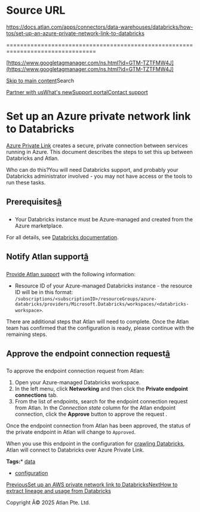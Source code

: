 # Source URL
https://docs.atlan.com/apps/connectors/data-warehouses/databricks/how-tos/set-up-an-azure-private-network-link-to-databricks

================================================================================

<!--
canonical: https://docs.atlan.com/apps/connectors/data-warehouses/databricks/how-tos/set-up-an-azure-private-network-link-to-databricks
link-alternate: https://docs.atlan.com/apps/connectors/data-warehouses/databricks/how-tos/set-up-an-azure-private-network-link-to-databricks
meta-description: For all details, see [Databricks documentation](https://learn.microsoft.com/en-us/azure/databricks/administration-guide/cloud-configurations/azure/private-link-simplified?source=recommendations#create-the-workspace-and-private-endpoints-in-the-azure-portal-ui).
meta-docsearch:docusaurus_tag: docs-default-current
meta-docsearch:language: en
meta-docsearch:version: current
meta-docusaurus_locale: en
meta-docusaurus_tag: docs-default-current
meta-docusaurus_version: current
meta-generator: Docusaurus v3.8.1
meta-og-description: For all details, see [Databricks documentation](https://learn.microsoft.com/en-us/azure/databricks/administration-guide/cloud-configurations/azure/private-link-simplified?source=recommendations#create-the-workspace-and-private-endpoints-in-the-azure-portal-ui).
meta-og-locale: en
meta-og-title: Set up an Azure private network link to Databricks | Atlan Documentation
meta-og-url: https://docs.atlan.com/apps/connectors/data-warehouses/databricks/how-tos/set-up-an-azure-private-network-link-to-databricks
meta-twitter:card: summary_large_image
meta-viewport: width=device-width,initial-scale=1
title: Set up an Azure private network link to Databricks | Atlan Documentation
-->

[https://www.googletagmanager.com/ns.html?id=GTM-TZTFMW4J](https://www.googletagmanager.com/ns.html?id=GTM-TZTFMW4J)

[Skip to main content](#__docusaurus_skipToContent_fallback)Search

[Partner with us](https://docs.google.com/forms/d/e/1FAIpQLScuAIhCm2GS7YFstrOjawbP8J7PUmOynQo7wI2yGCcCyEcVSw/viewform)[What's new](https://shipped.atlan.com/)[Support portal](https://atlan.zendesk.com/auth/v2/login/signin?return_to=https%3A%2F%2Fatlan.zendesk.com%2Fhc%2Fen-us&theme=hc&locale=en-us&brand_id=1900000425113&auth_origin=1900000425113%2Cfalse%2Ctrue)[Contact support](/support/submit-request)

Set up an Azure private network link to Databricks
==================================================

[Azure Private Link](https://learn.microsoft.com/en-us/azure/private-link/private-link-overview) creates a secure, private connection between services running in Azure. This document describes the steps to set this up between Databricks and Atlan.

Who can do this?You will need Databricks support, and probably your Databricks administrator involved \- you may not have access or the tools to run these tasks.

Prerequisites[â](#prerequisites "Direct link to Prerequisites")
-----------------------------------------------------------------

* Your Databricks instance must be Azure\-managed and created from the Azure marketplace.

For all details, see [Databricks documentation](https://learn.microsoft.com/en-us/azure/databricks/administration-guide/cloud-configurations/azure/private-link-simplified?source=recommendations#create-the-workspace-and-private-endpoints-in-the-azure-portal-ui).

Notify Atlan support[â](#notify-atlan-support "Direct link to Notify Atlan support")
--------------------------------------------------------------------------------------

[Provide Atlan support](/support/submit-request) with the following information:

* Resource ID of your Azure\-managed Databricks instance \- the resource ID will be in this format: `/subscriptions/<subscriptionID>/resourceGroups/azure-databricks/providers/Microsoft.Databricks/workspaces/<databricks-workspace>`.

There are additional steps that Atlan will need to complete. Once the Atlan team has confirmed that the configuration is ready, please continue with the remaining steps.

Approve the endpoint connection request[â](#approve-the-endpoint-connection-request "Direct link to Approve the endpoint connection request")
-----------------------------------------------------------------------------------------------------------------------------------------------

To approve the endpoint connection request from Atlan:

1. Open your Azure\-managed Databricks workspace.
2. In the left menu, click **Networking** and then click the **Private endpoint connections** tab.
3. From the list of endpoints, search for the endpoint connection request from Atlan. In the *Connection state* column for the Atlan endpoint connection, click the **Approve** button to approve the request .

Once the endpoint connection from Atlan has been approved, the status of the private endpoint in Atlan will change to `Approved`.

When you use this endpoint in the configuration for [crawling Databricks](/apps/connectors/data-warehouses/databricks/how-tos/crawl-databricks), Atlan will connect to Databricks over Azure Private Link.

**Tags:*** [data](/tags/data)
* [configuration](/tags/configuration)

[PreviousSet up an AWS private network link to Databricks](/apps/connectors/data-warehouses/databricks/how-tos/set-up-an-aws-private-network-link-to-databricks)[NextHow to extract lineage and usage from Databricks](/apps/connectors/data-warehouses/databricks/how-tos/extract-lineage-and-usage-from-databricks)

Copyright Â© 2025 Atlan Pte. Ltd.

